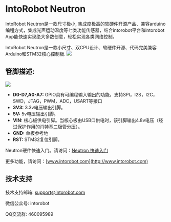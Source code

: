 # IntoRobot Neutron

IntoRobot Neutron是一款尺寸极小, 集成度极高的软硬件开源产品、兼容arduino编程方式，集成光声运动温度等七类功能传感器，结合intorobot平台和intorobot App能快速实现绝大多数创意，轻松实现各类网络控制。

IntoRobot Neutron是一款小尺寸、双CPU设计、软硬件开源、代码完美兼容Arduino和STM32核心控制板.
![](https://img.alicdn.com/imgextra/i4/83713066/TB2fUQ2rVXXXXc_XXXXXXXXXXXX_!!83713066.png)
## 管脚描述:

![](https://img.alicdn.com/imgextra/i1/83713066/TB2Cas7rVXXXXckXXXXXXXXXXXX_!!83713066.png)


- **D0-D7,A0-A7:** GPIO具有可编程输入输出的功能，支持SPI，I2S，I2C，SWD，JTAG，PWM，ADC，USART等接口
- **3V3:** 3.3v电压输出引脚。
- **5V:** 5v电压输出引脚。
- **VIN:** 核心板供电引脚。当核心板由USB口供电时，该引脚输出4.8v电压（经过保护作用的肖特基二极管分压）。
- **GND:** 单板参考地
- **RST:** STM32复位引脚。


Neutron硬件快速入门。请访问：[Neutron 快速入门](http://docs.intorobot.com/)

更多功能，请访问：[www.intorobot.com](http://www.intorobot.com)

## 技术支持
技术支持邮箱:		support@intorobot.com

微信公众号:		intorobot

QQ交流群:		460095989


